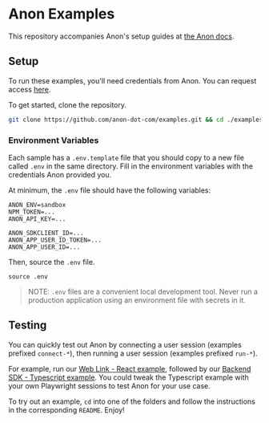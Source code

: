 # Anon Examples

This repository accompanies Anon's setup guides at [the Anon docs](https://docs.anon.com/).

## Setup

To run these examples, you'll need credentials from Anon. You can request access [here](https://anondotcom.typeform.com/request-access).

To get started, clone the repository.

```sh
git clone https://github.com/anon-dot-com/examples.git && cd ./examples
```

### Environment Variables

Each sample has a `.env.template` file that you should copy to a new file called `.env` in the same directory. Fill in the environment variables with the credentials Anon provided you.

At minimum, the `.env` file should have the following variables:

```
ANON_ENV=sandbox
NPM_TOKEN=...
ANON_API_KEY=...

ANON_SDKCLIENT_ID=...
ANON_APP_USER_ID_TOKEN=...
ANON_APP_USER_ID=...
```

Then, source the `.env` file.

```
source .env
```

> NOTE: `.env` files are a convenient local development tool. Never run a production application using an environment file with secrets in it.

## Testing

You can quickly test out Anon by connecting a user session (examples prefixed `connect-*`), then running a user session (examples prefixed `run-*`).

For example, run our [Web Link - React example](https://github.com/anon-dot-com/examples/tree/main/connect-react), followed by our [Backend SDK - Typescript example](https://github.com/anon-dot-com/examples/tree/main/run-typescript). You could tweak the Typescript example with your own Playwright sessions to test Anon for your use case.

To try out an example, `cd` into one of the folders and follow the instructions in the corresponding `README`. Enjoy!